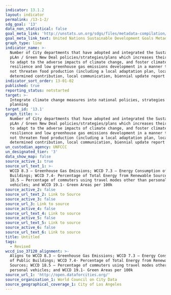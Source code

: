 ```yaml
---
indicator: 13.1.2
layout: indicator
permalink: /13-1-2/
sdg_goal: '13'
data_non_statistical: false
goal_meta_link: 'http://unstats.un.org/sdgs/files/metadata-compilation/Metadata-Goal-13.pdf'
goal_meta_link_text: United Nations Sustainable Development Goals Metadata (pdf 759kB)
graph_type: line
indicator_name: >-
  Number of City departments that have adopted and integrated the Sustainability
  pLAn / Green New Deal policies/strategies/plans which increases their ability
  to adapt to the adverse impacts of climate change, and foster climate
  resilience and low greenhouse gas emissions development in a manner that does
  not threaten food production (including a local adaptation plan, locally
  determined contribution, local communication, biennial update report or other)
indicator_sort_order: 13-01-02
published: true
reporting_status: notstarted
target: >-
  Integrate climate change measures into national policies, strategies and
  planning
target_id: '13.1'
graph_title: >-
  Number of City departments that have adopted and integrated the Sustainability
  pLAn / Green New Deal policies/strategies/plans which increases their ability
  to adapt to the adverse impacts of climate change, and foster climate
  resilience and low greenhouse gas emissions development in a manner that does
  not threaten food production (including a local adaptation plan, locally
  determined contribution, local communication, biennial update report or other)
un_custodian_agency: UNFCCC
un_designated_tier: '3'
data_show_map: false
source_active_1: true
source_url_text_1: >-
  WCCD 8.3 – Greenhouse Gas Emissions; WCCD 7.3 – Energy Consumption of Public
  Buildings; WCCD 7.4- Percentage of Total Energy from Renewable Sources; WCCD
  18.5 – Percentage of commuters using travel modes other than personal
  vehicles; and WCCD 19.1- Green Areas per 100k
source_active_2: false
source_url_text_2: Link to Source
source_active_3: false
source_url_3: Link to source
source_active_4: false
source_url_text_4: Link to source
source_active_5: false
source_url_text_5: Link to source
source_active_6: false
source_url_text_6: Link to source
title: Untitled
tags:
  - Revised
wccd_iso_37120_alignment: >-
  Aligns to WCCD 8.3 – Greenhouse Gas Emissions; WCCD 7.3 – Energy Consumption
  of Public Buildings; WCCD 7.4- Percentage of Total Energy from Renewable
  Sources; WCCD 18.5 – Percentage of commuters using travel modes other than
  personal vehicles; and WCCD 19.1- Green Areas per 100k
source_url_1: 'http://open.dataforcities.org/'
source_organisation_1: World Council on City Data
source_geographical_coverage_1: City of Los Angeles
---
```

